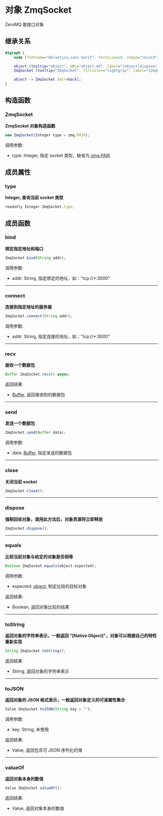 # 对象 ZmqSocket
ZeroMQ 套接口对象

## 继承关系
```dot
digraph {
    node [fontname="Helvetica,sans-Serif", fontsize=10, shape="record", style="filled", fillcolor="white"];

    object [tooltip="object", URL="object.md", label="{object|dispose()\lequals()\ltoString()\ltoJSON()\lvalueOf()\l}"];
    ZmqSocket [tooltip="ZmqSocket", fillcolor="lightgray", label="{ZmqSocket|new ZmqSocket()\l|type\l|bind()\lconnect()\lrecv()\lsend()\lclose()\l}"];

    object -> ZmqSocket [dir=back];
}
```

## 构造函数
        
### ZmqSocket
**ZmqSocket 对象构造函数**

```JavaScript
new ZmqSocket(Integer type = zmq.PAIR);
```

调用参数:
* type: Integer, 指定 socket 类型，缺省为 [zmq.PAIR](../../module/ifs/zmq.md#pair)

## 成员属性
        
### type
**Integer, 查询当前 socket 类型**

```JavaScript
readonly Integer ZmqSocket.type;
```

## 成员函数
        
### bind
**绑定指定地址和端口**

```JavaScript
ZmqSocket.bind(String addr);
```

调用参数:
* addr: String, 指定绑定的地址，如："tcp://*:3000"

--------------------------
### connect
**连接到指定地址的服务器**

```JavaScript
ZmqSocket.connect(String addr);
```

调用参数:
* addr: String, 指定连接的地址，如："tcp://*:3000"

--------------------------
### recv
**接收一个数据包**

```JavaScript
Buffer ZmqSocket.recv() async;
```

返回结果:
* [Buffer](Buffer.md), 返回接收到的数据包

--------------------------
### send
**发送一个数据包**

```JavaScript
ZmqSocket.send(Buffer data);
```

调用参数:
* data: [Buffer](Buffer.md), 指定发送的数据包

--------------------------
### close
**关闭当前 socket**

```JavaScript
ZmqSocket.close();
```

--------------------------
### dispose
**强制回收对象，调用此方法后，对象资源将立即释放**

```JavaScript
ZmqSocket.dispose();
```

--------------------------
### equals
**比较当前对象与给定的对象是否相等**

```JavaScript
Boolean ZmqSocket.equals(object expected);
```

调用参数:
* expected: [object](object.md), 制定比较的目标对象

返回结果:
* Boolean, 返回对象比较的结果

--------------------------
### toString
**返回对象的字符串表示，一般返回 "[Native Object]"，对象可以根据自己的特性重新实现**

```JavaScript
String ZmqSocket.toString();
```

返回结果:
* String, 返回对象的字符串表示

--------------------------
### toJSON
**返回对象的 JSON 格式表示，一般返回对象定义的可读属性集合**

```JavaScript
Value ZmqSocket.toJSON(String key = "");
```

调用参数:
* key: String, 未使用

返回结果:
* Value, 返回包含可 JSON 序列化的值

--------------------------
### valueOf
**返回对象本身的数值**

```JavaScript
Value ZmqSocket.valueOf();
```

返回结果:
* Value, 返回对象本身的数值


